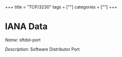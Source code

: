 +++
title = "TCP/3230"
tags = [""]
categories = [""]
+++

# IANA Data

_Name:_ sftdst-port

_Description:_ Software Distributor Port

